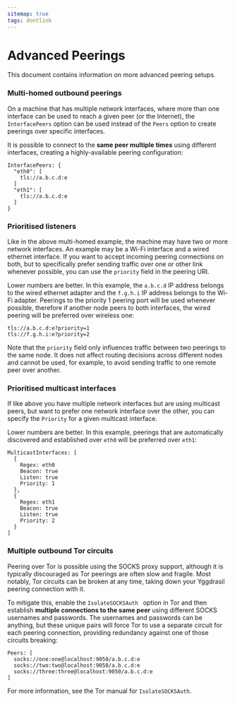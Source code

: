 ```yaml
---
sitemap: true
tags: dontlink
---
```


# Advanced Peerings
This document contains information on more advanced peering setups. 
### Multi-homed outbound peerings
On a machine that has multiple network interfaces, where more than one interface can be used to reach a given peer (or the Internet), the `InterfacePeers` option can be used instead of the `Peers` option to create peerings over specific interfaces.

It is possible to connect to the **same peer multiple times** using different interfaces, creating a highly-available peering configuration:

```
InterfacePeers: {
  "eth0": [
    tls://a.b.c.d:e
  ]
  "eth1": [
    tls://a.b.c.d:e
  ]
}
```

### Prioritised listeners
Like in the above multi-homed example, the machine may have two or more network interfaces. An example may be a Wi-Fi interface and a wired ethernet interface. If you want to accept incoming peering connections on both, but to specifically prefer sending traffic over one or other link whenever possible, you can use the `priority` field in the peering URI.

Lower numbers are better. In this example, the `a.b.c.d` IP address belongs to the wired ethernet adapter and the `f.g.h.i` IP address belongs to the Wi-Fi adapter. Peerings to the priority 1 peering port will be used whenever possible, therefore if another node peers to both interfaces, the wired peering will be preferred over wireless one:

```
tls://a.b.c.d:e?priority=1
tls://f.g.h.i:e?priority=2
```

Note that the `priority` field only influences traffic between two peerings to the same node. It does not affect routing decisions across different nodes and cannot be used, for example, to avoid sending traffic to one remote peer over another.

### Prioritised multicast interfaces
If like above you have multiple network interfaces but are using multicast peers, but want to prefer one network interface over the other, you can specify the `Priority` for a given multicast interface.

Lower numbers are better. In this example, peerings that are automatically discovered and established over `eth0` will be preferred over `eth1`:

```
MulticastInterfaces: [
  {
    Regex: eth0
    Beacon: true
    Listen: true
    Priority: 1
  }, 
  {
    Regex: eth1
    Beacon: true
    Listen: true
    Priority: 2
  }
]
```

### Multiple outbound Tor circuits
Peering over Tor is possible using the SOCKS proxy support, although it is typically discouraged as Tor peerings are often slow and fragile. Most notably, Tor circuits can be broken at any time, taking down your Yggdrasil peering connection with it.

To mitigate this, enable the `IsolateSOCKSAuth ` option in Tor and then establish **multiple connections to the same peer** using different SOCKS usernames and passwords. The usernames and passwords can be anything, but these unique pairs will force Tor to use a separate circuit for each peering connection, providing redundancy against one of those circuits breaking:

```
Peers: [
  socks://one:one@localhost:9050/a.b.c.d:e
  socks://two:two@localhost:9050/a.b.c.d:e
  socks://three:three@localhost:9050/a.b.c.d:e
]
```

For more information, see the Tor manual for `IsolateSOCKSAuth`. 